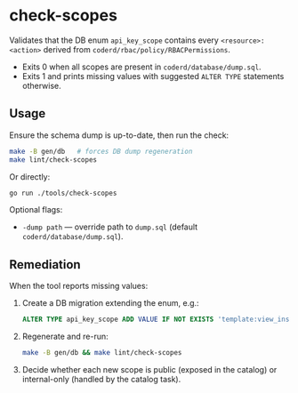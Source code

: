 # check-scopes

Validates that the DB enum `api_key_scope` contains every `<resource>:<action>` derived from `coderd/rbac/policy/RBACPermissions`.

- Exits 0 when all scopes are present in `coderd/database/dump.sql`.
- Exits 1 and prints missing values with suggested `ALTER TYPE` statements otherwise.

## Usage

Ensure the schema dump is up-to-date, then run the check:

```sh
make -B gen/db   # forces DB dump regeneration
make lint/check-scopes
```

Or directly:

```sh
go run ./tools/check-scopes
```

Optional flags:

- `-dump path` — override path to `dump.sql` (default `coderd/database/dump.sql`).

## Remediation

When the tool reports missing values:

1. Create a DB migration extending the enum, e.g.:

   ```sql
   ALTER TYPE api_key_scope ADD VALUE IF NOT EXISTS 'template:view_insights';
   ```

2. Regenerate and re-run:

   ```sh
   make -B gen/db && make lint/check-scopes
   ```

3. Decide whether each new scope is public (exposed in the catalog) or internal-only (handled by the catalog task).
